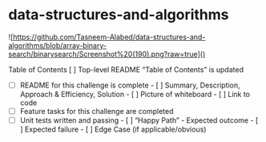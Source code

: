 # data-structures-and-algorithms
![https://github.com/Tasneem-Alabed/data-structures-and-algorithms/blob/array-binary-search/binarysearch/Screenshot%20(190).png?raw=true]()
   
Table of Contents
 [ ] Top-level README “Table of Contents” is updated
 - [ ] README for this challenge is complete
       - [ ] Summary, Description, Approach & Efficiency, Solution
       - [ ] Picture of whiteboard
       - [ ] Link to code
 - [ ] Feature tasks for this challenge are completed
 - [ ] Unit tests written and passing
       - [ ] “Happy Path” - Expected outcome
       - [ ] Expected failure
       - [ ] Edge Case (if applicable/obvious)
